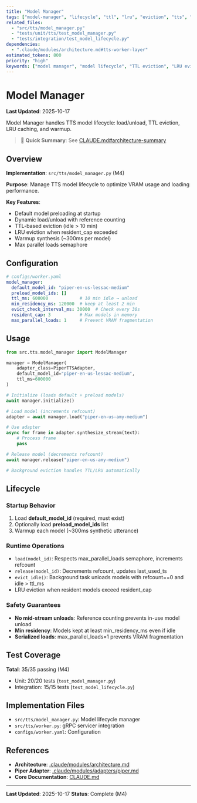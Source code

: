 ```yaml
---
title: "Model Manager"
tags: ["model-manager", "lifecycle", "ttl", "lru", "eviction", "tts", "m4"]
related_files:
  - "src/tts/model_manager.py"
  - "tests/unit/tts/test_model_manager.py"
  - "tests/integration/test_model_lifecycle.py"
dependencies:
  - ".claude/modules/architecture.md#tts-worker-layer"
estimated_tokens: 800
priority: "high"
keywords: ["model manager", "model lifecycle", "TTL eviction", "LRU eviction", "load model", "unload model", "warmup"]
---
```


# Model Manager

**Last Updated**: 2025-10-17

Model Manager handles TTS model lifecycle: load/unload, TTL eviction, LRU caching, and warmup.

> 📖 **Quick Summary**: See [CLAUDE.md#architecture-summary](../../../CLAUDE.md#architecture-summary)

## Overview

**Implementation**: `src/tts/model_manager.py` (M4)

**Purpose**: Manage TTS model lifecycle to optimize VRAM usage and loading performance.

**Key Features**:
- Default model preloading at startup
- Dynamic load/unload with reference counting
- TTL-based eviction (idle > 10 min)
- LRU eviction when resident_cap exceeded
- Warmup synthesis (~300ms per model)
- Max parallel loads semaphore

## Configuration

```yaml
# configs/worker.yaml
model_manager:
  default_model_id: "piper-en-us-lessac-medium"
  preload_model_ids: []
  ttl_ms: 600000            # 10 min idle → unload
  min_residency_ms: 120000  # keep at least 2 min
  evict_check_interval_ms: 30000  # Check every 30s
  resident_cap: 3           # Max models in memory
  max_parallel_loads: 1     # Prevent VRAM fragmentation
```

## Usage

```python
from src.tts.model_manager import ModelManager

manager = ModelManager(
    adapter_class=PiperTTSAdapter,
    default_model_id="piper-en-us-lessac-medium",
    ttl_ms=600000
)

# Initialize (loads default + preload models)
await manager.initialize()

# Load model (increments refcount)
adapter = await manager.load("piper-en-us-amy-medium")

# Use adapter
async for frame in adapter.synthesize_stream(text):
    # Process frame
    pass

# Release model (decrements refcount)
await manager.release("piper-en-us-amy-medium")

# Background eviction handles TTL/LRU automatically
```

## Lifecycle

### Startup Behavior

1. Load **default_model_id** (required, must exist)
2. Optionally load **preload_model_ids** list
3. Warmup each model (~300ms synthetic utterance)

### Runtime Operations

- `load(model_id)`: Respects max_parallel_loads semaphore, increments refcount
- `release(model_id)`: Decrements refcount, updates last_used_ts
- `evict_idle()`: Background task unloads models with refcount==0 and idle > ttl_ms
- LRU eviction when resident models exceed resident_cap

### Safety Guarantees

- **No mid-stream unloads**: Reference counting prevents in-use model unload
- **Min residency**: Models kept at least min_residency_ms even if idle
- **Serialized loads**: max_parallel_loads=1 prevents VRAM fragmentation

## Test Coverage

**Total**: 35/35 passing (M4)
- Unit: 20/20 tests (`test_model_manager.py`)
- Integration: 15/15 tests (`test_model_lifecycle.py`)

## Implementation Files

- `src/tts/model_manager.py`: Model lifecycle manager
- `src/tts/worker.py`: gRPC servicer integration
- `configs/worker.yaml`: Configuration

## References

- **Architecture**: [.claude/modules/architecture.md](../architecture.md)
- **Piper Adapter**: [.claude/modules/adapters/piper.md](../adapters/piper.md)
- **Core Documentation**: [CLAUDE.md](../../../CLAUDE.md)

---

**Last Updated**: 2025-10-17
**Status**: Complete (M4)
